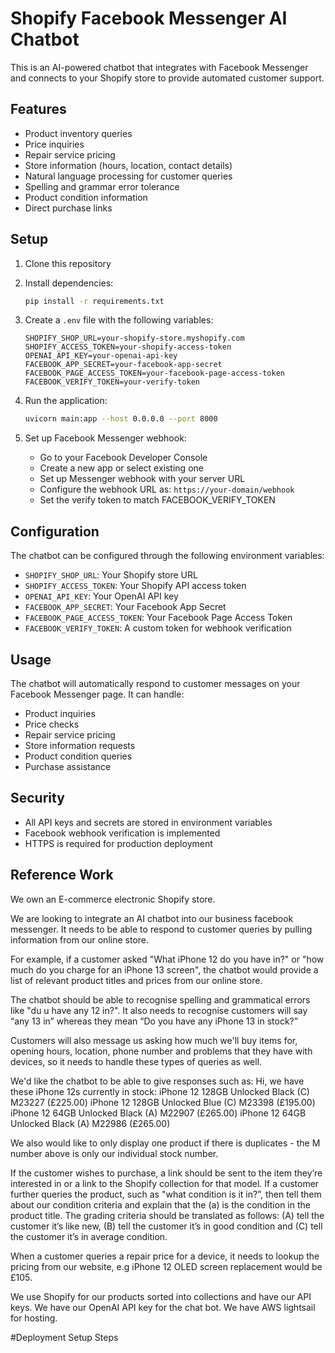 # Shopify Facebook Messenger AI Chatbot

This is an AI-powered chatbot that integrates with Facebook Messenger and connects to your Shopify store to provide automated customer support.

## Features

- Product inventory queries
- Price inquiries
- Repair service pricing
- Store information (hours, location, contact details)
- Natural language processing for customer queries
- Spelling and grammar error tolerance
- Product condition information
- Direct purchase links

## Setup

1. Clone this repository
2. Install dependencies:
   ```bash
   pip install -r requirements.txt
   ```
3. Create a `.env` file with the following variables:
   ```
   SHOPIFY_SHOP_URL=your-shopify-store.myshopify.com
   SHOPIFY_ACCESS_TOKEN=your-shopify-access-token
   OPENAI_API_KEY=your-openai-api-key
   FACEBOOK_APP_SECRET=your-facebook-app-secret
   FACEBOOK_PAGE_ACCESS_TOKEN=your-facebook-page-access-token
   FACEBOOK_VERIFY_TOKEN=your-verify-token
   ```

4. Run the application:
   ```bash
   uvicorn main:app --host 0.0.0.0 --port 8000
   ```

5. Set up Facebook Messenger webhook:
   - Go to your Facebook Developer Console
   - Create a new app or select existing one
   - Set up Messenger webhook with your server URL
   - Configure the webhook URL as: `https://your-domain/webhook`
   - Set the verify token to match FACEBOOK_VERIFY_TOKEN

## Configuration

The chatbot can be configured through the following environment variables:

- `SHOPIFY_SHOP_URL`: Your Shopify store URL
- `SHOPIFY_ACCESS_TOKEN`: Your Shopify API access token
- `OPENAI_API_KEY`: Your OpenAI API key
- `FACEBOOK_APP_SECRET`: Your Facebook App Secret
- `FACEBOOK_PAGE_ACCESS_TOKEN`: Your Facebook Page Access Token
- `FACEBOOK_VERIFY_TOKEN`: A custom token for webhook verification

## Usage

The chatbot will automatically respond to customer messages on your Facebook Messenger page. It can handle:

- Product inquiries
- Price checks
- Repair service pricing
- Store information requests
- Product condition queries
- Purchase assistance

## Security

- All API keys and secrets are stored in environment variables
- Facebook webhook verification is implemented
- HTTPS is required for production deployment 


## Reference Work

We own an E-commerce electronic Shopify store.

We are looking to integrate an AI chatbot into our business facebook messenger. It needs to be able to respond to customer queries by pulling information from our online store.

For example, if a customer asked "What iPhone 12 do you have in?" or "how much do you charge for an iPhone 13 screen", the chatbot would provide a list of relevant product titles and prices from our online store.

The chatbot should be able to recognise spelling and grammatical errors like "du u have any 12 in?". It also needs to recognise customers will say “any 13 in” whereas they mean “Do you have any iPhone 13 in stock?”

Customers will also message us asking how much we'll buy items for, opening hours, location, phone number and problems that they have with devices, so it needs to handle these types of queries as well.

We'd like the chatbot to be able to give responses such as:
Hi, we have these iPhone 12s currently in stock:
iPhone 12 128GB Unlocked Black (C) M23227 (£225.00)
iPhone 12 128GB Unlocked Blue (C) M23398 (£195.00)
iPhone 12 64GB Unlocked Black (A) M22907 (£265.00)
iPhone 12 64GB Unlocked Black (A) M22986 (£265.00)

We also would like to only display one product if there is duplicates - the M number above is only our individual stock number.

If the customer wishes to purchase, a link should be sent to the item they’re interested in or a link to the Shopify collection for that model. If a customer further queries the product, such as "what condition is it in?”, then tell them about our condition criteria and explain that the (a) is the condition in the product title. The grading criteria should be translated as follows: (A) tell the customer it’s like new, (B) tell the customer it’s in good condition and (C) tell the customer it’s in average condition.

When a customer queries a repair price for a device, it needs to lookup the pricing from our website, e.g iPhone 12 OLED screen replacement would be £105.

We use Shopify for our products sorted into collections and have our API keys. We have our OpenAI API key for the chat bot. We have AWS lightsail for hosting.



#Deployment Setup Steps